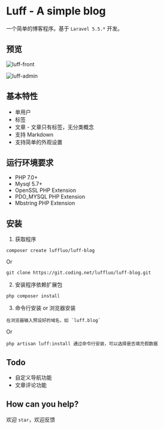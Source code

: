 # Luff - A simple blog
一个简单的博客程序。基于 `Laravel 5.5.*` 开发。

## 预览
![luff-front](http://wx4.sinaimg.cn/large/006fVPCvly1fjri6ju7yuj31400p0q56.jpg)

![luff-admin](http://wx2.sinaimg.cn/large/006fVPCvly1fjri75enimj31400p0dhx.jpg)

## 基本特性
* 单用户
* 标签
* 文章 - 文章只有标签，无分类概念
* 支持 Markdown
* 支持简单的外观设置

## 运行环境要求
* PHP 7.0+
* Mysql 5.7+
* OpenSSL PHP Extension
* PDO_MYSQL PHP Extension
* Mbstring PHP Extension

## 安装
1. 获取程序
```
composer create luffluo/luff-blog
```
Or
```
git clone https://git.coding.net/luffluo/luff-blog.git
```
2. 安装程序依赖扩展包
```
php composer install
```
3. 命令行安装 or 浏览器安装
```
在浏览器输入预设好的域名，如 `luff.blog`
```
Or
```
php artisan luff:install 通过命令行安装，可以选择是否填充假数据
```

## Todo
* 自定义导航功能
* 文章评论功能

## How can you help?
欢迎 `star`，欢迎反馈
